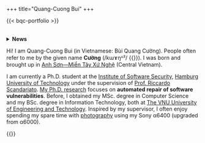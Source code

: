 +++
title="Quang-Cuong Bui"
+++

{{< bqc-portfolio >}}

<br/>

<details>
    <summary><strong>News</strong></summary>
    <div class="news-content"><ul>
        <li><strong>[10/2023]</strong> Our paper on APR Evaluation got accepted to EMSE.</li>
        <li><strong>[10/2023]</strong> I presented our work DockerCleaner at ICMSE, Bogotá.</li>
        <li><strong>[07/2023]</strong> I attended the <a href="https://seschool-series.github.io/2023/">ISE</a> summer school in Bolzano.</li>
        <li><strong>[06/2023]</strong> Our paper on Dockerfile Repair got accepted to ICSME.</li>
        <li><strong>[06/2022]</strong> I attended the <a href="https://www.uco.es/smileseng/">SMILESENG</a> summer school in Córdoba.</li>
        <li><strong>[05/2022]</strong> Our tool paper on APR benchmarking got accepted to ISSTA.</li>
        <li><strong>[05/2022]</strong> I presented our work Vul4J at MSR, Virtually.</li>
        <li><strong>[02/2022]</strong> Our dataset paper on Java Vulnerability got accepted to MSR.</li>
    </ul></div>
</details>

Hi! I am Quang-Cuong Bui (in Vietnamese: Bùi Quang Cường). People often refer to me by the given name **Cường** (/kɯɤŋᴬ²/ {{<inline-audio audio-src="/media/audios/cuong.mp3">}}). I was born and brought up in [Anh Sơn—Miền Tây Xứ Nghệ](https://www.youtube.com/watch?v=gnRnloNXuHQ) (Central Vietnam).

I am currently a Ph.D. student at the [Institute of Software Security](https://www.tuhh.de/softsec/), [Hamburg University of Technology](https://www.tuhh.de) under the supervision of [Prof. Riccardo Scandariato](https://scandariato.org). [My Ph.D. research](/pubs) focuses on **automated repair of software vulnerabilities**. Before, I obtained my MSc. degree in Computer Science and my BSc. degree in Information Technology, both at [The VNU University of Engineering and Technology](https://uet.vnu.edu.vn/en/). Inspired by my supervisor, I often enjoy spending my spare time with [photography](https://www.flickr.com/photos/193185180@N02/) using my Sony α6400 (upgraded from α6000).

{{<inline-audio-script>}}
